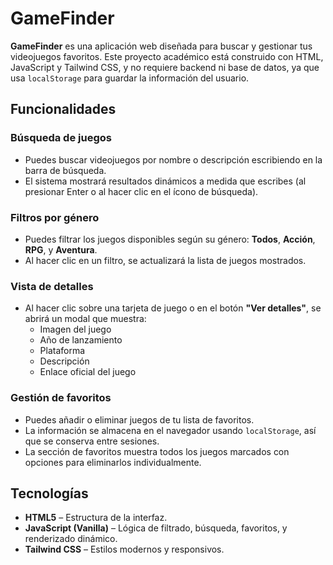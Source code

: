 # GameFinder

**GameFinder** es una aplicación web diseñada para buscar y gestionar tus videojuegos favoritos. Este proyecto académico está construido con HTML, JavaScript y Tailwind CSS, y no requiere backend ni base de datos, ya que usa `localStorage` para guardar la información del usuario.

## Funcionalidades

### Búsqueda de juegos
- Puedes buscar videojuegos por nombre o descripción escribiendo en la barra de búsqueda.
- El sistema mostrará resultados dinámicos a medida que escribes (al presionar Enter o al hacer clic en el ícono de búsqueda).

### Filtros por género
- Puedes filtrar los juegos disponibles según su género: **Todos**, **Acción**, **RPG**, y **Aventura**.
- Al hacer clic en un filtro, se actualizará la lista de juegos mostrados.

### Vista de detalles
- Al hacer clic sobre una tarjeta de juego o en el botón **"Ver detalles"**, se abrirá un modal que muestra:
  - Imagen del juego
  - Año de lanzamiento
  - Plataforma
  - Descripción
  - Enlace oficial del juego

### Gestión de favoritos
- Puedes añadir o eliminar juegos de tu lista de favoritos.
- La información se almacena en el navegador usando `localStorage`, así que se conserva entre sesiones.
- La sección de favoritos muestra todos los juegos marcados con opciones para eliminarlos individualmente.

## Tecnologías

- **HTML5** – Estructura de la interfaz.
- **JavaScript (Vanilla)** – Lógica de filtrado, búsqueda, favoritos, y renderizado dinámico.
- **Tailwind CSS** – Estilos modernos y responsivos.